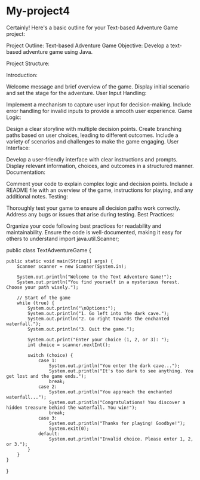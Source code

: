 # My-project4

Certainly! Here's a basic outline for your Text-based Adventure Game project:

Project Outline: Text-based Adventure Game
Objective: Develop a text-based adventure game using Java.

Project Structure:

Introduction:

Welcome message and brief overview of the game.
Display initial scenario and set the stage for the adventure.
User Input Handling:

Implement a mechanism to capture user input for decision-making.
Include error handling for invalid inputs to provide a smooth user experience.
Game Logic:

Design a clear storyline with multiple decision points.
Create branching paths based on user choices, leading to different outcomes.
Include a variety of scenarios and challenges to make the game engaging.
User Interface:

Develop a user-friendly interface with clear instructions and prompts.
Display relevant information, choices, and outcomes in a structured manner.
Documentation:

Comment your code to explain complex logic and decision points.
Include a README file with an overview of the game, instructions for playing, and any additional notes.
Testing:

Thoroughly test your game to ensure all decision paths work correctly.
Address any bugs or issues that arise during testing.
Best Practices:

Organize your code following best practices for readability and maintainability.
Ensure the code is well-documented, making it easy for others to understand
import java.util.Scanner;

public class TextAdventureGame {

    public static void main(String[] args) {
        Scanner scanner = new Scanner(System.in);

        System.out.println("Welcome to the Text Adventure Game!");
        System.out.println("You find yourself in a mysterious forest. Choose your path wisely.");

        // Start of the game
        while (true) {
            System.out.println("\nOptions:");
            System.out.println("1. Go left into the dark cave.");
            System.out.println("2. Go right towards the enchanted waterfall.");
            System.out.println("3. Quit the game.");

            System.out.print("Enter your choice (1, 2, or 3): ");
            int choice = scanner.nextInt();

            switch (choice) {
                case 1:
                    System.out.println("You enter the dark cave...");
                    System.out.println("It's too dark to see anything. You get lost and the game ends.");
                    break;
                case 2:
                    System.out.println("You approach the enchanted waterfall...");
                    System.out.println("Congratulations! You discover a hidden treasure behind the waterfall. You win!");
                    break;
                case 3:
                    System.out.println("Thanks for playing! Goodbye!");
                    System.exit(0);
                default:
                    System.out.println("Invalid choice. Please enter 1, 2, or 3.");
            }
        }
    }
}
